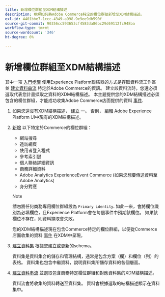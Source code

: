 ```yaml
---
title: 新增欄位群組至XDM結構描述
description: 瞭解如何將Adobe Commerce特定的欄位群組新增至XDM結構描述。
exl-id: 4401bbe7-1ccc-4349-a998-9e9ee9db590f
source-git-commit: 90356cc593653cf4583da86bc29d69112fc948ba
workflow-type: tm+mt
source-wordcount: '346'
ht-degree: 0%

---
```


# 新增欄位群組至XDM結構描述

其中一項 [入門步驟](overview.md#onboarding-steps) 使用Experience Platform聯結器的方式是存取資料流工作區並 [建立資料串流](https://experienceleague.adobe.com/docs/experience-platform/edge/datastreams/overview.html) 特定於Adobe Commerce的資訊。 建立該資料流時，您還必須選取代表您計畫擷取之資料的XDM結構描述。 本主題提供您的XDM結構描述必須包含的欄位群組，才能成功收集Adobe Commerce店面提供的資料 [事件](events.md).

1. 如果您還沒有XDM結構描述， [建立](https://experienceleague.adobe.com/docs/experience-platform/xdm/ui/resources/schemas.html#create) 一。 否則， [編輯](https://experienceleague.adobe.com/docs/experience-platform/xdm/ui/resources/schemas.html#edit) Adobe Experience Platform UI中現有的XDM結構描述。

1. [新增](https://experienceleague.adobe.com/docs/experience-platform/xdm/ui/resources/schemas.html#add-field-groups) 以下特定於Commerce的欄位群組：

   - 網站搜尋
   - 造訪網頁
   - 使用者登入程式
   - 參考索引鍵
   - 個人聯絡詳細資訊
   - 商務詳細資料
   - Adobe Analytics ExperienceEvent Commerce (如果您想要傳送資料至Adobe Analytics)
   - 身分對應

   >[!NOTE]
   >
   > 請勿將任何商務專用欄位群組設為 `Primary identity`. 如此一來，會將欄位識別為必填欄位，且Experience Platform會在每個事件中預期該欄位。 如果該欄位不存在，則資料擷取會失敗。

   您的XDM結構描述現在包含Commerce特定的欄位群組，以便從Commerce店面收集的資料 [事件](events.md) 在XDM中呈現。

1. [建立資料集](https://experienceleague.adobe.com/docs/platform-learn/implement-mobile-sdk/experience-cloud/platform.html#create-a-dataset) 根據您建立或更新的schema。

   資料集是資料集合的儲存和管理結構，通常是包含方案（欄）和欄位（列）的表格。 資料集也包含中繼資料，說明資料集所儲存資料的各個層面。

1. [建立資料串流](https://experienceleague.adobe.com/docs/experience-platform/edge/datastreams/overview.html) 並選取包含商務特定欄位群組和對應資料集的XDM結構描述。

   資料流會將收集的資料轉送至資料集。 資料會根據選取的結構描述顯示在資料集中。
